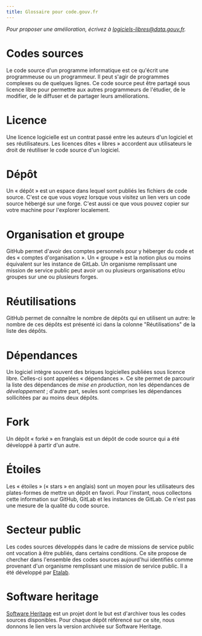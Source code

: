 ```yaml
---
title: Glossaire pour code.gouv.fr
---
```


*Pour proposer une amélioration, écrivez à [logiciels-libres@data.gouv.fr](mailto:logiciels-libres@data.gouv.fr).*

# Codes sources

Le code source d'un programme informatique est ce qu'écrit une
programmeuse ou un programmeur.  Il peut s'agir de programmes
complexes ou de quelques lignes. Ce code source peut être partagé sous
licence libre pour permettre aux autres programmeurs de l'étudier, de
le modifier, de le diffuser et de partager leurs améliorations.

# Licence

Une licence logicielle est un contrat passé entre les auteurs d'un
logiciel et ses réutilisateurs.  Les licences dites « libres »
accordent aux utilisateurs le droit de réutiliser le code source d'un
logiciel.

# Dépôt

Un « dépôt » est un espace dans lequel sont publiés les fichiers de
code source. C'est ce que vous voyez lorsque vous visitez un lien vers
un code source hébergé sur une forge. C'est aussi ce que vous pouvez
copier sur votre machine pour l'explorer localement.

# Organisation et groupe

GitHub permet d'avoir des comptes personnels pour y héberger du code
et des « comptes d'organisation ».  Un « groupe » est la notion plus
ou moins équivalent sur les instance de GitLab.  Un organisme
remplissant une mission de service public peut avoir un ou plusieurs
organisations et/ou groupes sur une ou plusieurs forges.

# Réutilisations

GitHub permet de connaître le nombre de dépôts qui en utilisent un
autre: le nombre de ces dépôts est présenté ici dans la colonne
"Réutilisations" de la liste des dépôts.

# Dépendances

Un logiciel intègre souvent des briques logicielles publiées sous
licence libre.  Celles-ci sont appelées « dépendances ».  Ce site
permet de parcourir la liste des dépendances de *mise en production*,
non les dépendances de *développement* ; d'autre part, seules sont
comprises les dépendances sollicitées par au moins deux dépôts.

# Fork

Un dépôt « forké » en franglais est un dépôt de code source qui a été
développé à partir d'un autre.

# Étoiles

Les « étoiles » (« stars » en anglais) sont un moyen pour les
utilisateurs des plates-formes de mettre un dépôt en favori.  Pour
l'instant, nous collectons cette information sur GitHub, GitLab et les
instances de GitLab.  Ce n'est pas une mesure de la qualité du code
source.

# Secteur public

Les codes sources développés dans le cadre de missions de service
public ont vocation à être publiés, dans certains conditions. Ce site
propose de chercher dans l'ensemble des codes sources aujourd'hui
identifiés comme provenant d'un organisme remplissant une mission de
service public. Il a été développé par
[Etalab](https://www.etalab.gouv.fr/).

# Software heritage

[Software Heritage](https://www.softwareheritage.org) est un projet
dont le but est d'archiver tous les codes sources disponibles.  Pour
chaque dépôt référencé sur ce site, nous donnons le lien vers la
version archivée sur Software Heritage.




